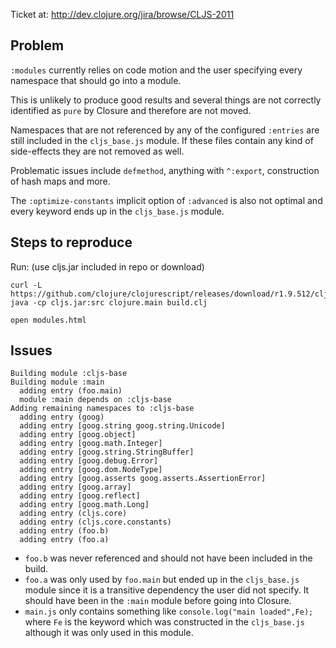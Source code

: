 Ticket at: http://dev.clojure.org/jira/browse/CLJS-2011

## Problem

`:modules` currently relies on code motion and the user specifying every namespace that should go into a module.

This is unlikely to produce good results and several things are not correctly identified as `pure` by Closure and therefore are not moved.

Namespaces that are not referenced by any of the configured `:entries` are still included in the `cljs_base.js` module. If these files contain any kind of side-effects they are not removed as well.

Problematic issues include `defmethod`, anything with `^:export`, construction of hash maps and more.

The `:optimize-constants` implicit option of `:advanced` is also not optimal and every keyword ends up in the `cljs_base.js` module.

## Steps to reproduce

Run: (use cljs.jar included in repo or download)
```
curl -L https://github.com/clojure/clojurescript/releases/download/r1.9.512/cljs.jar
java -cp cljs.jar:src clojure.main build.clj

open modules.html
```
    
## Issues

```
Building module :cljs-base
Building module :main
  adding entry (foo.main)
  module :main depends on :cljs-base
Adding remaining namespaces to :cljs-base
  adding entry (goog)
  adding entry [goog.string goog.string.Unicode]
  adding entry [goog.object]
  adding entry [goog.math.Integer]
  adding entry [goog.string.StringBuffer]
  adding entry [goog.debug.Error]
  adding entry [goog.dom.NodeType]
  adding entry [goog.asserts goog.asserts.AssertionError]
  adding entry [goog.array]
  adding entry [goog.reflect]
  adding entry [goog.math.Long]
  adding entry (cljs.core)
  adding entry (cljs.core.constants)
  adding entry (foo.b)
  adding entry (foo.a)
```

- `foo.b` was never referenced and should not have been included in the build.
- `foo.a` was only used by `foo.main` but ended up in the `cljs_base.js` module since it is a transitive dependency the user did not specify. It should have been in the `:main` module before going into Closure.
- `main.js` only contains something like `console.log("main loaded",Fe);` where `Fe` is the keyword which was constructed in the `cljs_base.js` although it was only used in this module.
